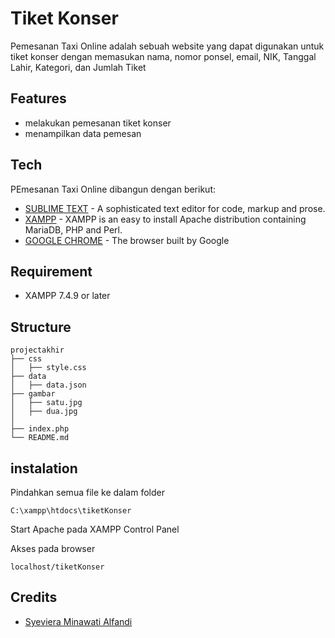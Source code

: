 # Tiket Konser

Pemesanan Taxi Online adalah sebuah website yang dapat digunakan untuk tiket konser dengan memasukan nama, nomor ponsel, email, NIK, Tanggal Lahir, Kategori, dan Jumlah Tiket

## Features
- melakukan pemesanan tiket konser
- menampilkan data pemesan

## Tech
PEmesanan Taxi Online dibangun dengan berikut:
* [SUBLIME TEXT](https://www.sublimetext.com/) - A sophisticated text editor for code, markup and prose.
* [XAMPP](https://www.apachefriends.org/index.html) - XAMPP is an easy to install Apache distribution containing MariaDB, PHP and Perl.
* [GOOGLE CHROME](https://www.google.com/intl/id_id/chrome/) - The browser built by Google

## Requirement

* XAMPP 7.4.9 or later

## Structure

```
projectakhir
├── css
│   ├── style.css
├── data
│   ├── data.json
├── gambar
│   ├── satu.jpg
│   ├── dua.jpg
│  
├── index.php
└── README.md
```

## instalation

Pindahkan semua file ke dalam folder
    
    C:\xampp\htdocs\tiketKonser

Start Apache pada XAMPP Control Panel

Akses pada browser

    localhost/tiketKonser
    
## Credits

* [Syeviera Minawati Alfandi](https://instagram.com/syeviera)
